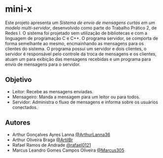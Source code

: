 # mini-x

Este projeto apresenta um *Sistema de envio de mensagens curtas em um modelo multi-servidor*, desenvolvido como parte do Trabalho Prático 2, de Redes I. O sistema foi projetado sem utilização de bibliotecas e com a linguagem de programação C e C++. O programa servidor, se comporta de forma semelhante ao mesmo, encmainhando as mensagens para os clientes do sistema. O programa possui um servidor e dois clientes, o servidor é responsável pelo controle da troca de mensagens e os clientes, atuam um para exibição das mensagens recebidas e um programa para envio de mensagens para o servidor.

## Objetivo


- Leitor: Recebe as mensagens enviadas.
- Mensageiro: Manda a mensagem para um leitor ou para todos.
- Servidor: Administra o fluxo de mensagens e informa sobre os usuários conectados.


## Autores

- Arthur Gonçalves Ayres Lanna [@ArthurLanna36](https://www.github.com/ArthurLanna36)
- Arthur Oliveira Braga [@ArtilBr](https://www.github.com/ArtilBr)
- Rafael Ramos de Andrade [@rafael0121](https://www.github.com/rafael0121)
- Marcus Leandro Gomes Campos Oliveira [@Marcus305](https://www.github.com/Marcus305)

